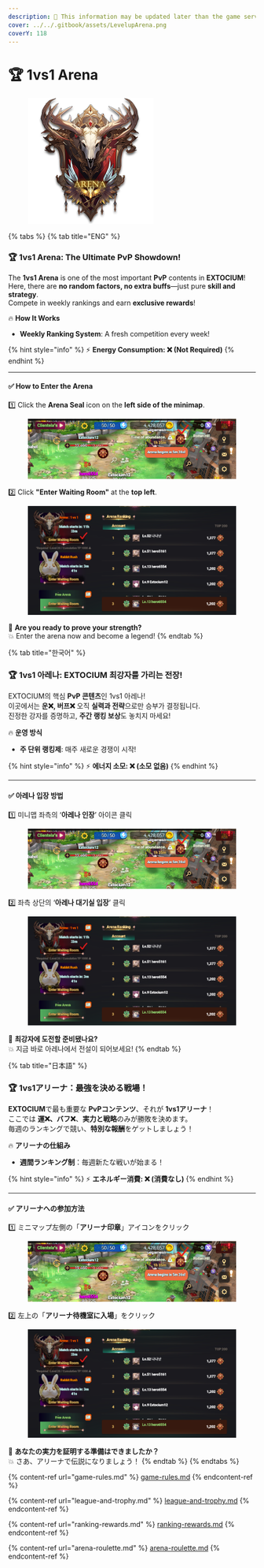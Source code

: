 ```yaml
---
description: 🛑 This information may be updated later than the game server data.
cover: ../../.gitbook/assets/LevelupArena.png
coverY: 118
---
```


# 🏆 1vs1 Arena

<figure><img src="../../.gitbook/assets/Arena_Badge.png" alt="" width="256"><figcaption></figcaption></figure>

{% tabs %}
{% tab title="ENG" %}
### 🏆 **1vs1 Arena: The Ultimate PvP Showdown!**

The **1vs1 Arena** is one of the most important **PvP** contents in **EXTOCIUM**!\
Here, there are **no random factors, no extra buffs**—just pure **skill and strategy**.\
Compete in weekly rankings and earn **exclusive rewards**!

🔥 **How It Works**

* **Weekly Ranking System**: A fresh competition every week!

{% hint style="info" %}
⚡ **Energy Consumption: ❌ (Not Required)**
{% endhint %}

***

#### ✅ How to Enter the Arena

1️⃣ Click the **Arena Seal** icon on the **left side of the minimap**.

<figure><img src="../../.gitbook/assets/image (660).png" alt=""><figcaption></figcaption></figure>

2️⃣ Click **"Enter Waiting Room"** at the **top left**.

<figure><img src="../../.gitbook/assets/image (662).png" alt=""><figcaption></figcaption></figure>

👑 **Are you ready to prove your strength?**\
💥 Enter the arena now and become a legend!
{% endtab %}

{% tab title="한국어" %}
### 🏆 **1vs1 아레나: EXTOCIUM 최강자를 가리는 전장!**

EXTOCIUM의 핵심 **PvP 콘텐츠**인 1vs1 아레나!\
이곳에서는 **운❌, 버프❌** 오직 **실력과 전략**으로만 승부가 결정됩니다.\
진정한 강자를 증명하고, **주간 랭킹 보상**도 놓치지 마세요!

🔥 **운영 방식**

* **주 단위 랭킹제**: 매주 새로운 경쟁이 시작!

{% hint style="info" %}
⚡ **에너지 소모: ❌ (소모 없음)**
{% endhint %}

***

#### ✅ **아레나 입장 방법**

1️⃣ 미니맵 좌측의 ‘**아레나 인장**’ 아이콘 클릭

<figure><img src="../../.gitbook/assets/image (660).png" alt=""><figcaption></figcaption></figure>

2️⃣ 좌측 상단의 ‘**아레나 대기실 입장**’ 클릭

<figure><img src="../../.gitbook/assets/image (662).png" alt=""><figcaption></figcaption></figure>

👑 **최강자에 도전할 준비됐나요?**\
💥 지금 바로 아레나에서 전설이 되어보세요!
{% endtab %}

{% tab title="日本語" %}
### 🏆 **1vs1アリーナ：最強を決める戦場！**

**EXTOCIUM**で最も重要な **PvPコンテンツ**、それが **1vs1アリーナ**！\
ここでは **運❌、バフ❌**、**実力と戦略**のみが勝敗を決めます。\
毎週のランキングで競い、**特別な報酬**をゲットしましょう！

🔥 **アリーナの仕組み**

* **週間ランキング制**：毎週新たな戦いが始まる！

{% hint style="info" %}
⚡ **エネルギー消費: ❌ (消費なし)**
{% endhint %}

***

#### ✅ アリーナへの参加方法

1️⃣ ミニマップ左側の「**アリーナ印章**」アイコンをクリック

<figure><img src="../../.gitbook/assets/image (660).png" alt=""><figcaption></figcaption></figure>

2️⃣ 左上の「**アリーナ待機室に入場**」をクリック

<figure><img src="../../.gitbook/assets/image (662).png" alt=""><figcaption></figcaption></figure>

👑 **あなたの実力を証明する準備はできましたか？**\
💥 さあ、アリーナで伝説になりましょう！
{% endtab %}
{% endtabs %}

{% content-ref url="game-rules.md" %}
[game-rules.md](game-rules.md)
{% endcontent-ref %}

{% content-ref url="league-and-trophy.md" %}
[league-and-trophy.md](league-and-trophy.md)
{% endcontent-ref %}

{% content-ref url="ranking-rewards.md" %}
[ranking-rewards.md](ranking-rewards.md)
{% endcontent-ref %}

{% content-ref url="arena-roulette.md" %}
[arena-roulette.md](arena-roulette.md)
{% endcontent-ref %}
